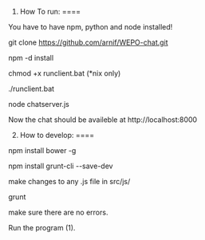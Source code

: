 1. How To run:
====

You have to have npm, python and node installed!

git clone https://github.com/arnif/WEPO-chat.git

npm -d install

chmod +x runclient.bat (*nix only)

./runclient.bat

node chatserver.js

Now the chat should be availeble at http://localhost:8000


2. How to develop:
====

npm install bower -g

npm install grunt-cli --save-dev

make changes to any .js file in src/js/

grunt

make sure there are no errors.

Run the program (1).
